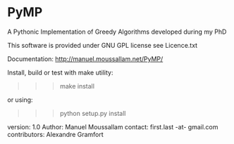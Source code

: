 PyMP
====

A Pythonic Implementation of Greedy Algorithms developed during my PhD

This software is provided under GNU GPL license see Licence.txt

Documentation: http://manuel.moussallam.net/PyMP/

Install, build or test with make utility: 

>>> make install

or using:

>>> python setup.py install

version: 1.0
Author: Manuel Moussallam
contact: first.last -at- gmail.com
contributors: Alexandre Gramfort
